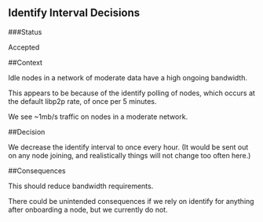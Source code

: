 ## Identify Interval Decisions

###Status

Accepted

##Context

Idle nodes in a network of moderate data have a high ongoing bandwidth.

This appears to be because of the identify polling of nodes, which occurs at the default libp2p rate, of once per 5 minutes.

We see ~1mb/s traffic on nodes in a moderate network.

##Decision

We decrease the identify interval to once every hour. (It would be sent out on any node joining, and realistically things will not change too often here.)

##Consequences

This should reduce bandwidth requirements.

There could be unintended consequences if we rely on identify for anything after onboarding a node, but we currently do not.
